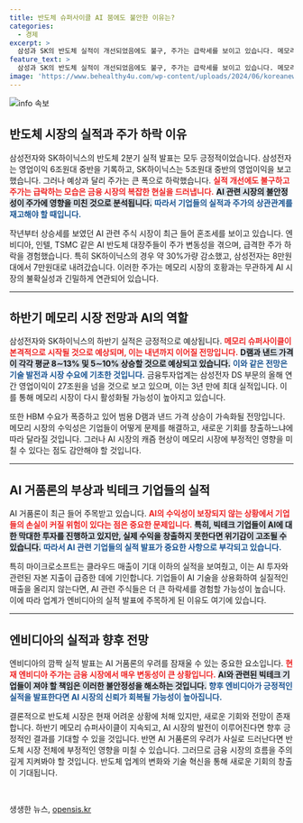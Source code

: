 ```yaml
---
title: 반도체 슈퍼사이클 AI 붐에도 불안한 이유는?
categories:
  - 경제
excerpt: >
  삼성과 SK의 반도체 실적이 개선되었음에도 불구, 주가는 급락세를 보이고 있습니다. 메모리 슈퍼사이클이 현실화되고 있지만, AI 거품론의 확산으로 투자자들의 우려가 커지고 있습니다. 2분기 실적과 AI 시장에 대한 전망, 그리고 빅테크의 행보에 대한 분석을 전합니다.
feature_text: >
  삼성과 SK의 반도체 실적이 개선되었음에도 불구, 주가는 급락세를 보이고 있습니다. 메모리 슈퍼사이클이 현실화되고 있지만, AI 거품론의 확산으로 투자자들의 우려가 커지고 있습니다. 2분기 실적과 AI 시장에 대한 전망, 그리고 빅테크의 행보에 대한 분석을 전합니다.
image: 'https://www.behealthy4u.com/wp-content/uploads/2024/06/koreanews.jpg'
---
```


<p><img src="https://www.behealthy4u.com/wp-content/uploads/2024/06/koreanews.jpg" alt="info 속보" /></p>

<h2 data-ke-size="size26">반도체 시장의 실적과 주가 하락 이유</h2>

<p data-ke-size="size16">삼성전자와 SK하이닉스의 반도체 2분기 실적 발표는 모두 긍정적이었습니다. 삼성전자는 영업이익 6조원대 중반을 기록하고, SK하이닉스는 5조원대 중반의 영업이익을 보고했습니다. 그러나 예상과 달리 주가는 큰 폭으로 하락했습니다. <b><span style="color: #ee2323;">실적 개선에도 불구하고 주가는 급락하는 모습은 금융 시장의 복잡한 현실을 드러냅니다.</span></b> <b><span style="background-color: #21538527;">AI 관련 시장의 불안정성이 주가에 영향을 미친 것으로 분석됩니다.</span></b> <b><span style="color: #1a5490;">따라서 기업들의 실적과 주가의 상관관계를 재고해야 할 때입니다.</span></b></p>

<p data-ke-size="size16">작년부터 상승세를 보였던 AI 관련 주식 시장이 최근 들어 혼조세를 보이고 있습니다. 엔비디아, 인텔, TSMC 같은 AI 반도체 대장주들이 주가 변동성을 겪으며, 급격한 주가 하락을 경험했습니다. 특히 SK하이닉스의 경우 약 30%가량 감소했고, 삼성전자는 8만원대에서 7만원대로 내려갔습니다. 이러한 주가는 메모리 시장의 호황과는 무관하게 AI 시장의 불확실성과 긴밀하게 연관되어 있습니다.</p>

<hr>

<h2 data-ke-size="size26">하반기 메모리 시장 전망과 AI의 역할</h2>

<p data-ke-size="size16">삼성전자와 SK하이닉스의 하반기 실적은 긍정적으로 예상됩니다. <b><span style="color: #ee2323;">메모리 슈퍼사이클이 본격적으로 시작될 것으로 예상되며, 이는 내년까지 이어질 전망입니다.</span></b> <b><span style="background-color: #21538527;">D램과 낸드 가격이 각각 평균 8∼13% 및 5∼10% 상승할 것으로 예상되고 있습니다.</span></b> <b><span style="color: #1a5490;">이와 같은 전망은 기술 발전과 시장 수요에 기초한 것입니다.</span></b> 금융투자업계는 삼성전자 DS 부문의 올해 연간 영업이익이 27조원을 넘을 것으로 보고 있으며, 이는 3년 만에 최대 실적입니다. 이를 통해 메모리 시장이 다시 활성화될 가능성이 높아지고 있습니다.</p>

<p data-ke-size="size16">또한 HBM 수요가 폭증하고 있어 범용 D램과 낸드 가격 상승이 가속화될 전망입니다. 메모리 시장의 수익성은 기업들이 어떻게 문제를 해결하고, 새로운 기회를 창출하느냐에 따라 달라질 것입니다. 그러나 AI 시장의 캐즘 현상이 메모리 시장에 부정적인 영향을 미칠 수 있다는 점도 감안해야 할 것입니다.</p>

<hr>

<h2 data-ke-size="size26">AI 거품론의 부상과 빅테크 기업들의 실적</h2>

<p data-ke-size="size16">AI 거품론이 최근 들어 주목받고 있습니다. <b><span style="color: #ee2323;">AI의 수익성이 보장되지 않는 상황에서 기업들의 손실이 커질 위험이 있다는 점은 중요한 문제입니다.</span></b> <b><span style="background-color: #21538527;">특히, 빅테크 기업들이 AI에 대한 막대한 투자를 진행하고 있지만, 실제 수익을 창출하지 못한다면 위기감이 고조될 수 있습니다.</span></b> <b><span style="color: #1a5490;">따라서 AI 관련 기업들의 실적 발표가 중요한 사항으로 부각되고 있습니다.</span></b></p>

<p data-ke-size="size16">특히 마이크로소프트는 클라우드 매출이 기대 이하의 실적을 보여줬고, 이는 AI 투자와 관련된 자본 지출이 급증한 데에 기인합니다. 기업들이 AI 기술을 상용화하여 실질적인 매출을 올리지 않는다면, AI 관련 주식들은 더 큰 하락세를 경험할 가능성이 높습니다. 이에 따라 업계가 엔비디아의 실적 발표에 주목하게 된 이유도 여기에 있습니다.</p>

<hr>

<h2 data-ke-size="size26">엔비디아의 실적과 향후 전망</h2>

<p data-ke-size="size16">엔비디아의 깜짝 실적 발표는 AI 거품론의 우려를 잠재울 수 있는 중요한 요소입니다. <b><span style="color: #ee2323;">현재 엔비디아 주가는 금융 시장에서 매우 변동성이 큰 상황입니다.</span></b> <b><span style="background-color: #21538527;">AI와 관련된 빅테크 기업들이 져야 할 책임은 이러한 불안정성을 해소하는 것입니다.</span></b> <b><span style="color: #1a5490;">향후 엔비디아가 긍정적인 실적을 발표한다면 AI 시장의 신뢰가 회복될 가능성이 높아집니다.</span></b></p>

<p data-ke-size="size16">결론적으로 반도체 시장은 현재 어려운 상황에 처해 있지만, 새로운 기회와 전망이 존재합니다. 하반기 메모리 슈퍼사이클이 지속되고, AI 시장의 발전이 이루어진다면 향후 긍정적인 결과를 기대할 수 있을 것입니다. 반면 AI 거품론의 우려가 사실로 드러난다면 반도체 시장 전체에 부정적인 영향을 미칠 수 있습니다. 그러므로 금융 시장의 흐름을 주의 깊게 지켜봐야 할 것입니다. 반도체 업계의 변화와 기술 혁신을 통해 새로운 기회의 창출이 기대됩니다.</p>

<p data-ke-size="size16">&nbsp;</p>
생생한 뉴스, <a href="https://opensis.kr" rel="dofollow">opensis.kr</a>


